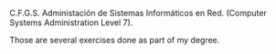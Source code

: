C.F.G.S. Administación de Sistemas Informáticos en Red.
(Computer Systems Administration Level 7).

Those are several exercises done as part of my degree.
